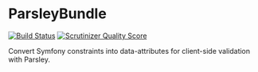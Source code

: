 # ParsleyBundle


[![Build Status](https://secure.travis-ci.org/J-Ben87/ParsleyBundle.png)](http://travis-ci.org/J-Ben87/ParsleyBundle)
[![Scrutinizer Quality Score](https://scrutinizer-ci.com/g/J-Ben87/ParsleyBundle/badges/quality-score.png?b=master)](https://scrutinizer-ci.com/g/J-Ben87/ParsleyBundle/)


Convert Symfony constraints into data-attributes for client-side validation with Parsley.
